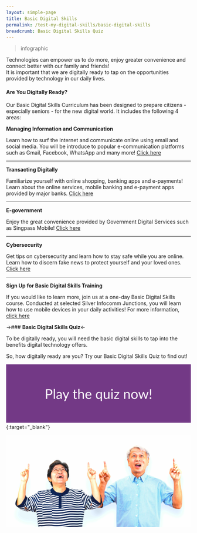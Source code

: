 ```yaml
---
layout: simple-page
title: Basic Digital Skills
permalink: /test-my-digital-skills/basic-digital-skills
breadcrumb: Basic Digital Skills Quiz
---
```

> infographic

Technologies can empower us to do more, enjoy greater convenience and connect better with our family and friends! <br>It is important that we are digitally ready to tap on the opportunities provided by technology in our daily lives.<br>

#### **Are You Digitally Ready?**<br>

Our Basic Digital Skills Curriculum has been designed to prepare citizens - especially seniors - for the new digital world. It includes the following 4 areas:<br>

**Managing Information and Communication**<br>

Learn how to surf the internet and communicate online using email and social media. You will be introduce to popular e-communication platforms such as Gmail, Facebook, WhatsApp and many more! [Click here](/learn-digital-skills/learn-online/e-communications-bds/)<br>

---

**Transacting Digitally**<br>

Familiarize yourself with online shopping, banking apps and e-payments! Learn about the online services, mobile banking and e-payment apps provided by major banks. [Click here](/learn-digital-skills/learn-online/digital-transactions-bds/)<br>

---

**E-government**<br>

Enjoy the great convenience provided by Government Digital Services such as Singpass Mobile! [Click here](/learn-digital-skills/learn-online/government-digital-services-bds/)<br>

---

**Cybersecurity**<br>

Get tips on cybersecurity and learn how to stay safe while you are online. Learn how to discern fake news to protect yourself and your loved ones. [Click here](/learn-digital-skills/learn-online/cyber-security-bds/)<br>

---

**Sign Up for Basic Digital Skills Training**<br>

If you would like to learn more, join us at a one-day Basic Digital Skills course. Conducted at selected Silver Infocomm Junctions, you will learn how to use mobile devices in your daily activities! For more information, [click here](https://rsvp.org.sg/cyberguide/)<br>

->### **Basic Digital Skills Quiz**<-

To be digitally ready, you will need the basic digital skills to tap into the benefits digital technology offers.<br>

So, how digitally ready are you? Try our Basic Digital Skills Quiz to find out!<br>

[<img src="/images/bds/bds-quiz-button.jpeg">](https://confirmation.gevme.com/BDS_Quiz/landing/){:target="_blank"}
   
![bds-couple](/images/bds/bds-couple.jpg)

